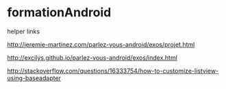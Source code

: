 formationAndroid
================
helper links

http://jeremie-martinez.com/parlez-vous-android/exos/projet.html

http://excilys.github.io/parlez-vous-android/exos/index.html

http://stackoverflow.com/questions/16333754/how-to-customize-listview-using-baseadapter
